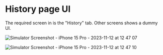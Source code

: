 # History page UI

The required screen in is the "History" tab. Other screens shows a dummy UI.

![Simulator Screenshot - iPhone 15 Pro - 2023-11-12 at 12 47 07](https://github.com/sujalshrestha/task1/assets/15883973/e90a2ba7-449a-4aa3-9952-cd7981c039bc)

![Simulator Screenshot - iPhone 15 Pro - 2023-11-12 at 12 47 10](https://github.com/sujalshrestha/task1/assets/15883973/bbbb605c-ce41-4d60-a4ef-87d90cf29d88)
